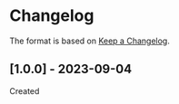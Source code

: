 ﻿# Changelog
The format is based on [Keep a Changelog](https://keepachangelog.com/en/1.0.0/).

## [1.0.0] - 2023-09-04
Created
